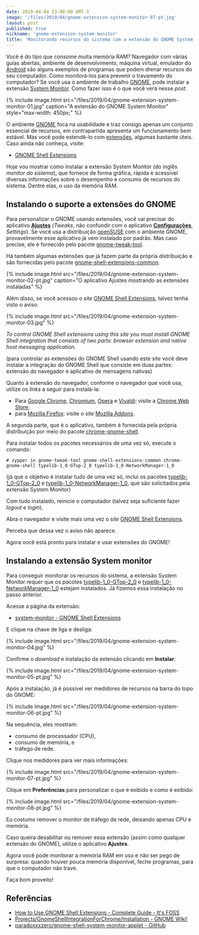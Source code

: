 ```yaml
---
date: 2019-04-04 23:00:00 GMT-3
image: '/files/2019/04/gnome-extension-system-monitor-07-pt.jpg'
layout: post
published: true
nickname: 'gnome-extension-system-monitor'
title: 'Monitorando recursos do sistema com a extensão do GNOME System Monitor'
---
```


Você é do tipo que consome muita memória RAM? Navegador com várias guias abertas, ambiente de desenvolvimento, máquina virtual, emulador do [Android] são alguns exemplos de programas que podem drenar recursos do seu computador. Como monitorá-los para prevenir o travamento do computador? Se você usa o ambiente de trabalho [GNOME], pode instalar a extensão [System Monitor][system-monitor]. Como fazer isso é o que você verá nesse *post*.

<!--more-->

{% include image.html src="/files/2019/04/gnome-extension-system-monitor-01.jpg" caption="A extensão do GNOME System Monitor" style="max-width: 450px;" %}

O ambiente [GNOME] foca na usabilidade e traz consigo apenas um conjunto essencial de recursos, em contrapartida apresenta um funcionamento bem estável. Mas você pode estendê-lo com [extensões][gnome-extensions], algumas bastante úteis. Caso ainda não conheça, visite:

- [GNOME Shell Extensions][gnome-extensions]

Hoje vou mostrar como instalar a extensão System Monitor (do inglês *monitor do sistema*), que fornece de forma gráfica, rápida e acessível diversas informações sobre o desempenho e consumo de recursos do sistema. Dentre elas, o uso da memória RAM.

## Instalando o suporte a extensões do GNOME

Para personalizar o GNOME usando extensões, você vai precisar do aplicativo [**Ajustes**][tweaks] (*Tweaks*, não confundir com o aplicativo [**Configurações**][settings], *Settings*). Se você usa a distribuição [openSUSE] com o ambiente GNOME, provavelmente esse aplicativo já vem instalado por padrão. Mas caso precise, ele é fornecido pelo pacote [gnome-tweak-tool].

Há também algumas extensões que já fazem parte da própria distribuição e são fornecidas pelo pacote [gnome-shell-extensions-common].

{% include image.html src="/files/2019/04/gnome-extension-system-monitor-02-pt.jpg" caption="O aplicativo Ajustes mostrando as extensões instaladas" %}

Além disso, se você acessou o *site* [GNOME Shell Extensions][gnome-extensions], talvez tenha visto o aviso:

{% include image.html src="/files/2019/04/gnome-extension-system-monitor-03.jpg" %}

*To control GNOME Shell extensions using this site you must install GNOME Shell integration that consists of two parts: browser extension and native host messaging application.*

(para controlar as extensões do GNOME Shell usando este *site* você deve instalar a integração do GNOME Shell que consiste em duas partes: extensão do navegador e aplicativo de mensagens nativas)

Quanto à extensão do navegador, conforme o navegador que você usa, utilize os *links* a seguir para instalá-la:

- Para [Google Chrome][chrome], [Chromium], [Opera] e [Vivaldi]: visite a [Chrome Web Store][chrome-web-store];
- para [Mozilla Firefox][firefox]: visite o *site* [Mozilla Addons][mozilla-addons].

A segunda parte, que é o aplicativo, também é fornecida pela própria distribuição por meio do pacote [chrome-gnome-shell].

Para instalar todos os pacotes necessários de uma vez só, execute o comando:

```
# zypper in gnome-tweak-tool gnome-shell-extensions-common chrome-gnome-shell typelib-1_0-GTop-2_0 typelib-1_0-NetworkManager-1_0
```

(já que o objetivo é instalar tudo de uma vez só, incluí os pacotes [typelib-1_0-GTop-2_0][typelib1] e [typelib-1_0-NetworkManager-1_0][typelib2], que são solicitados pela extensão System Monitor)

Com tudo instalado, reinicie o computador (talvez seja suficiente fazer *logout* e *login*).

Abra o navegador e visite mais uma vez o *site* [GNOME Shell Extensions][gnome-extensions].

Perceba que dessa vez o aviso não aparece.

Agora você está pronto para instalar e usar extensões do GNOME!

## Instalando a extensão System monitor

Para conseguir monitorar os recursos do sistema, a extensão System Monitor requer que os pacotes [typelib-1_0-GTop-2_0][typelib1] e [typelib-1_0-NetworkManager-1_0][typelib2] estejam instalados. Já fizemos essa instalação no passo anterior.

Acesse a página da extensão:

- [system-monitor - GNOME Shell Extensions][system-monitor]

E clique na chave de liga e desliga:

{% include image.html src="/files/2019/04/gnome-extension-system-monitor-04.jpg" %}

Confirme o *download* e instalação da extensão clicando em **Instalar**:

{% include image.html src="/files/2019/04/gnome-extension-system-monitor-05-pt.jpg" %}

Após a instalação, já é possível ver medidores de recursos na barra do topo do GNOME:

{% include image.html src="/files/2019/04/gnome-extension-system-monitor-06-pt.jpg" %}

Na sequência, eles mostram:

- consumo de processador (CPU),
- consumo de memória, e
- tráfego de rede.

Clique nos medidores para ver mais informações:

{% include image.html src="/files/2019/04/gnome-extension-system-monitor-07-pt.jpg" %}

Clique em **Preferências** para personalizar o que é exibido e como é exibido:

{% include image.html src="/files/2019/04/gnome-extension-system-monitor-08-pt.jpg" %}

Eu costumo remover o monitor de tráfego de rede, deixando apenas CPU e memória.

Caso queira desabilitar ou remover essa extensão (assim como qualquer extensão do GNOME), utilize o aplicativo **Ajustes**.

Agora você pode monitorar a memória RAM em uso e não ser pego de surpresa: quando houver pouca memória disponível, feche programas, para que o computador não trave.

Faça bom proveito!

## Referências

- [How to Use GNOME Shell Extensions - Complete Guide - It's FOSS][itsfoss]
- [Projects/GnomeShellIntegrationForChrome/Installation - GNOME Wiki!][gnome-wiki]
- [paradoxxxzero/gnome-shell-system-monitor-applet - GitHub][github]

[android]:                          https://www.android.com/
[gnome]:                            https://www.gnome.org/
[system-monitor]:                   https://extensions.gnome.org/extension/120/system-monitor/
[gnome-extensions]:                 https://extensions.gnome.org/
[typelib1]:                         https://software.opensuse.org/package/typelib-1_0-GTop-2_0
[typelib2]:                         https://software.opensuse.org/package/typelib-1_0-NetworkManager-1_0
[tweaks]:                           https://wiki.gnome.org/Apps/Tweaks
[settings]:                         https://wiki.gnome.org/Design/Apps/Settings
[opensuse]:                         https://www.opensuse.org/
[gnome-tweak-tool]:                 https://software.opensuse.org/package/gnome-tweak-tool
[gnome-shell-extensions-common]:    https://software.opensuse.org/package/gnome-shell-extensions-common
[chrome-gnome-shell]:               https://software.opensuse.org/package/chrome-gnome-shell
[chrome]:                           https://www.google.com/chrome/
[chromium]:                         https://www.chromium.org/Home
[opera]:                            https://www.opera.com/pt-br/
[vivaldi]:                          https://vivaldi.com/
[chrome-web-store]:                 https://chrome.google.com/webstore/detail/gnome-shell-integration/gphhapmejobijbbhgpjhcjognlahblep
[firefox]:                          https://www.mozilla.org/pt-BR/
[mozilla-addons]:                   https://addons.mozilla.org/pt-BR/firefox/addon/gnome-shell-integration/
[itsfoss]:                          https://itsfoss.com/gnome-shell-extensions/
[gnome-wiki]:                       https://wiki.gnome.org/Projects/GnomeShellIntegrationForChrome/Installation
[github]:                           https://github.com/paradoxxxzero/gnome-shell-system-monitor-applet
